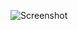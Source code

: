 ![Screenshot](https://raw.githubusercontent.com/Cryakl/Ultimate-RAT-Collection/refs/heads/main/PoisonIvy/Poison%20Ivy%202.3.0/Screenshot.png)
